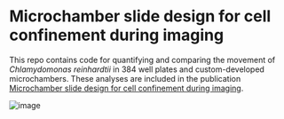 # Microchamber slide design for cell confinement during imaging

This repo contains code for quantifying and comparing the movement of *Chlamydomonas reinhardtii* in 384 well plates and custom-developed microchambers. These analyses are included in the publication [Microchamber slide design for cell confinement during imaging](research.arcadiascience.com/pub/resource-microchamber-slide).

![image](https://drive.google.com/file/d/1svnBp2Vlne5dcX5ojrrZlBFEjSGl2h22)
